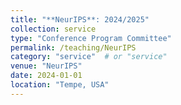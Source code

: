 ```yaml
---
title: "**NeurIPS**: 2024/2025"
collection: service
type: "Conference Program Committee"
permalink: /teaching/NeurIPS
category: "service"  # or "service"
venue: "NeurIPS"
date: 2024-01-01
location: "Tempe, USA"
---
```

